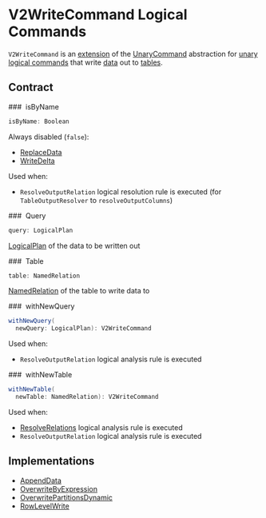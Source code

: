 # V2WriteCommand Logical Commands

`V2WriteCommand` is an [extension](#contract) of the [UnaryCommand](Command.md) abstraction for [unary logical commands](#implementations) that write [data](#query) out to [tables](#table).

## Contract

### <span id="isByName"> isByName

```scala
isByName: Boolean
```

Always disabled (`false`):

* [ReplaceData](ReplaceData.md#isByName)
* [WriteDelta](WriteDelta.md#isByName)

Used when:

* `ResolveOutputRelation` logical resolution rule is executed (for `TableOutputResolver` to `resolveOutputColumns`)

### <span id="query"> Query

```scala
query: LogicalPlan
```

[LogicalPlan](LogicalPlan.md) of the data to be written out

### <span id="table"> Table

```scala
table: NamedRelation
```

[NamedRelation](NamedRelation.md) of the table to write data to

### <span id="withNewQuery"> withNewQuery

```scala
withNewQuery(
  newQuery: LogicalPlan): V2WriteCommand
```

Used when:

* `ResolveOutputRelation` logical analysis rule is executed

### <span id="withNewTable"> withNewTable

```scala
withNewTable(
  newTable: NamedRelation): V2WriteCommand
```

Used when:

* [ResolveRelations](../logical-analysis-rules/ResolveRelations.md) logical analysis rule is executed
* `ResolveOutputRelation` logical analysis rule is executed

## Implementations

* [AppendData](AppendData.md)
* [OverwriteByExpression](OverwriteByExpression.md)
* [OverwritePartitionsDynamic](OverwritePartitionsDynamic.md)
* [RowLevelWrite](RowLevelWrite.md)
